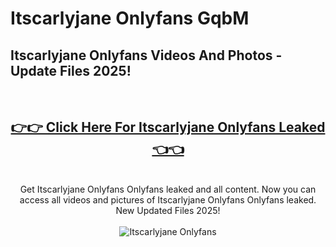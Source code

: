 # Itscarlyjane Onlyfans GqbM

<h2>Itscarlyjane Onlyfans Videos And Photos - Update Files 2025!</h2>
<br>
<div align="center">
<h2><a href="https://213.232.235.80/live/video.php?q=itscarlyjane-onlyfans" rel="nofollow">👉👉 Click Here For Itscarlyjane Onlyfans Leaked 👈👈</a></h2>

<br>
Get Itscarlyjane Onlyfans Onlyfans leaked and all content. Now you can access all videos and pictures of Itscarlyjane Onlyfans Onlyfans leaked. New Updated Files 2025!
<br>
<br>
<a href="https://213.232.235.80/live/video.php?q=itscarlyjane-onlyfans" rel="nofollow" data-target="animated-image.originalLink"><img src="https://i.imgur.com/dJHk4Zq.gif" alt="Itscarlyjane Onlyfans" style="max-width: 100%; display: inline-block;" data-target="animated-image.originalImage"></a>
</div>
<br>